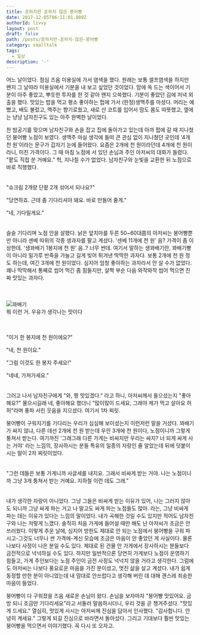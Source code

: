 ```yaml
---
title: 흔하지만 흔하지 않은 붕어빵
date: 2017-12-05T06:11:01.809Z
authorId: livvy
layout: post
draft: false
path: /posts/흔하지만-흔하지-않은-붕어빵
category: smalltalk
tags:
  - 일상
description: '-'
---
```

어느 날이었다. 점심 즈음 미용실에 가서 염색을 했다. 원래는 보통 셀프염색을 하지만 왠지 그 날따라 미용실에서 기분을 내 보고 싶었던 것이었다. 맘에 쏙 드는 색이어서 기분이 아주 좋았고, 뿌듯한 투자를 한 것 같아 왠지 으쓱했다. 기분이 좋았던 김에 저녁 외출을 했다. 맛있는 밥을 먹고 평소 좋아하는 펍에 가서 (한정)생맥주를 마셨다. 머리는 예뻤고, 배도 불렀고, 맥주는 향기로웠고, 새로 산 코트를 입어서 맘도 몸도 따뜻했고, 옆에는 냥냥 남자친구도 있는 아주 완벽한 날이었다. 


찬 밤공기를 맞으며 남자친구와 손을 잡고 집에 돌아가고 있는데 아까 펍에 갈 때 지나쳤던 붕어빵 노점이 보였다. 생맥주 마실 생각에 들떠 큰 관심 없이 지나쳤던 곳인데 '4개 천 원'이라는 문구가 갑자기 눈에 들어왔다. 요즘은 2개에 천 원이라던데 4개에 천 원이라니, 미친 가격이다. 그 때 마침 노점에 서 있던 손님과 주인 아저씨의 대화가 들렸다. "팥도 직접 쑨 거예요." 헉, 지나칠 수가 없었다. 남자친구와 눈빛을 교환한 뒤 노점으로 바로 직행했다. 
<Br><br><br>
"슈크림 2개랑 단팥 2개 섞어서 되나요?" 

"당연하죠. 근데 좀 기다리셔야 돼요. 바로 만들어 줄게." 

"네, 기다릴게요."
<br><br><br>
슬슬 기다리며 노점 안을 살폈다. 낡은 앞치마를 두른 50~60대쯤의 아저씨는 붕어빵뿐만 아니라 센베 따위의 각종 생과자를 팔고 계셨다. '센베 11개에 천 원' 음? 가격이 좀 이상한데. '생꽈배기 1봉지에 천 원' 음..? 너무 싼데. 여기서 말하는 생꽈배기란, 꽈배기빵이 아니라 밀가루 반죽을 가늘고 길게 빚어 튀겨낸 딱딱한 과자다. 보통 2개에 천 원 정도 하는데, 여긴 3개에 천 원이었다. 심지어 엄청 좋아하는 과자라서 안 살 수가 없었다. 꽤나 딱딱해서 통째로 씹어 먹긴 좀 힘들지만, 살짝 부순 다음 와작와작 씹어 먹으면 진짜 맛있는 과자다.
<br><br><br><br>
![꽈배기](http://www.da-sarang.com/youngcart4/data/item/ck0032_m)
<br>뭐 이런 거. 우유가 생각나는 맛이다
<br><br>
"이거 한 봉지에 천 원이에요?"

"네, 천 원이요."

"그럼 이것도 한 봉지 주세요!"

"네네, 가져가세요."
<br><br><Br>
그러고 나서 남자친구에게 "와, 짱 맛있겠다." 라고 하니, 아저씨께서 들으셨는지 "좋아해요?" 물으시길래 네, 좋아해요 했더니 "많이많이 드세요, 그래야 제가 먹고 살아요 허허"라며 풍파 서린 웃음을 지으셨다. 여기서 1차 찌릿. 

붕어빵이 구워지기를 기다리는 우리가 심심해 보이셨는지 이런저런 말을 거셨다. 꽈배기가 싸지 않냐, 다른 데선 2개에 천 원 받는데 우린 3개에 천 원이다, 노점이니까 그렇게 퉁쳐서 받는다. 여기까진 '그래그래 다른 가게는 비싸지만 우리는 싸지? 너 되게 싸게 사는 거야' 라는 느낌의, 장사하시는 분들 특유의 일종의 자랑인 줄 알았는데 뒤에 덧붙이시는 말이 2차 찌릿이었다. 
<br><br><br>
"그런 데들은 보통 가게니까 사글세를 내지요. 그래서 비싸게 받는 거야. 나는 노점이니까 그냥 3개 퉁쳐서 받는 거예요. 지하철 이런 데도 그래." 
<Br><br><br>
내가 생각한 자랑이 아니었다. 그냥 그들은 비싸게 받는 이유가 있어, 나는 그러지 않아도 되니까 그냥 싸게 파는 거고 나 말고도 싸게 파는 노점들도 많아. 라는, 그냥 비싸게 파는 데는 이유가 있다는 느낌의 말이었다. 내가 곡해한 것일 수도 있지만 적어도 남자친구와 나는 저렇게 느꼈다. 솔직히 처음 가게에 들어설 때만 해도 난 아저씨가 조금은 안쓰러웠다. 이렇게 추운 날에, 심지어 방한도 제대로 안 되는 노점에서 붕어빵을 구워 파시고-그것도 너무나 싼 가격에-계신 모습에 조금은 마음이 안 좋았던 게 사실이다. 물론 나보다 사정이 나은 분일 수도 있다. 제대로 된 건물 안 가게에서 장사하시는 분들보다 금전적으로 넉넉하실 수도 있다. 하지만 일반적으론 당연히 가게보다 노점이 운영하기 힘들고, 가게 주인보다는 노점 주인이 금전 사정도 넉넉치 않을 거라고 생각한다. 그럼에도 아저씨는 나보다 풍요로운 마음을 가진 분이셨고, 멋진 삶을 살고 계셨다. 내가 쉽게 동정할 만한 분이 아니었는데 내 맘대로 안쓰럽다고 생각해 버린 데 대해 괜스레 죄송한 마음이 들었다.


붕어빵이 다 구워졌을 즈음 새로운 손님이 왔다. 손님을 보자마자 "붕어빵 맛있어요. 금방 되니 조금만 기다리세요"라고 서둘러 말씀하시더니, 우리 것을 곧 챙겨주셨다. "맛있게 드세요." 열심히, 멋있게 사시는 아저씨께 진심을 담아서 인사했다. "감사합니다. 안녕히 계세요." 그렇게 되길 진심으로 바라면서 돌아섰다. 그리고 기대보다 훨씬 맛있는 붕어빵을 먹으면서 이야기했다. 꼭 다시 또 오자고.
